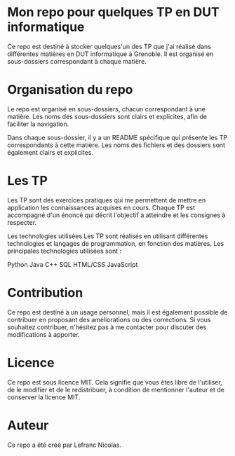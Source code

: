 # Mon repo pour quelques TP en DUT informatique 

Ce repo est destiné à stocker quelques'un des TP que j'ai réalisé dans différentes matières en DUT informatique à Grenoble. Il est organisé en sous-dossiers correspondant à chaque matière.

# Organisation du repo
Le repo est organisé en sous-dossiers, chacun correspondant à une matière. Les noms des sous-dossiers sont clairs et explicites, afin de faciliter la navigation.

Dans chaque sous-dossier, il y a un README spécifique qui présente les TP correspondants à cette matière. Les noms des fichiers et des dossiers sont également clairs et explicites.

# Les TP
Les TP sont des exercices pratiques qui me permettent de mettre en application les connaissances acquises en cours. Chaque TP est accompagné d'un énoncé qui décrit l'objectif à atteindre et les consignes à respecter.

Les technologies utilisées
Les TP sont réalisés en utilisant différentes technologies et langages de programmation, en fonction des matières. Les principales technologies utilisées sont :

Python
Java
C++
SQL
HTML/CSS
JavaScript

# Contribution
Ce repo est destiné à un usage personnel, mais il est également possible de contribuer en proposant des améliorations ou des corrections. Si vous souhaitez contribuer, n'hésitez pas à me contacter pour discuter des modifications à apporter.

# Licence
Ce repo est sous licence MIT. Cela signifie que vous êtes libre de l'utiliser, de le modifier et de le redistribuer, à condition de mentionner l'auteur et de conserver la licence MIT.

# Auteur
Ce repo a été créé par Lefranc Nicolas.